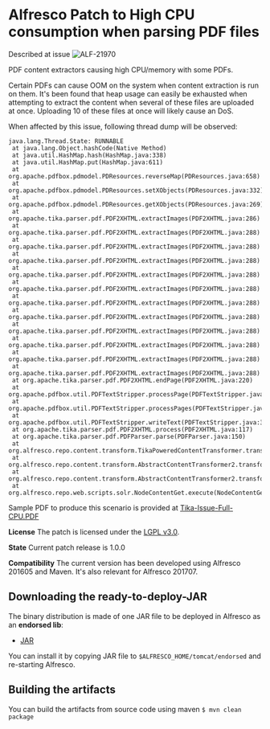 
Alfresco Patch to High CPU consumption when parsing PDF files
================================================

Described at issue ![ALF-21970](https://issues.alfresco.com/jira/browse/ALF-21970)

PDF content extractors causing high CPU/memory with some PDFs.

Certain PDFs can cause OOM on the system when content extraction is run on them. It's been found that heap usage can easily be exhausted when attempting to extract the content when several of these files are uploaded at once. Uploading 10 of these files at once will likely cause an DoS.

When affected by this issue, following thread dump will be observed:

```
java.lang.Thread.State: RUNNABLE
 at java.lang.Object.hashCode(Native Method)
 at java.util.HashMap.hash(HashMap.java:338)
 at java.util.HashMap.put(HashMap.java:611)
 at org.apache.pdfbox.pdmodel.PDResources.reverseMap(PDResources.java:658)
 at org.apache.pdfbox.pdmodel.PDResources.setXObjects(PDResources.java:332)
 at org.apache.pdfbox.pdmodel.PDResources.getXObjects(PDResources.java:269)
 at org.apache.tika.parser.pdf.PDF2XHTML.extractImages(PDF2XHTML.java:286)
 at org.apache.tika.parser.pdf.PDF2XHTML.extractImages(PDF2XHTML.java:288)
 at org.apache.tika.parser.pdf.PDF2XHTML.extractImages(PDF2XHTML.java:288)
 at org.apache.tika.parser.pdf.PDF2XHTML.extractImages(PDF2XHTML.java:288)
 at org.apache.tika.parser.pdf.PDF2XHTML.extractImages(PDF2XHTML.java:288)
 at org.apache.tika.parser.pdf.PDF2XHTML.extractImages(PDF2XHTML.java:288)
 at org.apache.tika.parser.pdf.PDF2XHTML.extractImages(PDF2XHTML.java:288)
 at org.apache.tika.parser.pdf.PDF2XHTML.extractImages(PDF2XHTML.java:288)
 at org.apache.tika.parser.pdf.PDF2XHTML.extractImages(PDF2XHTML.java:288)
 at org.apache.tika.parser.pdf.PDF2XHTML.extractImages(PDF2XHTML.java:288)
 at org.apache.tika.parser.pdf.PDF2XHTML.extractImages(PDF2XHTML.java:288)
 at org.apache.tika.parser.pdf.PDF2XHTML.extractImages(PDF2XHTML.java:288)
 at org.apache.tika.parser.pdf.PDF2XHTML.endPage(PDF2XHTML.java:220)
 at org.apache.pdfbox.util.PDFTextStripper.processPage(PDFTextStripper.java:460)
 at org.apache.pdfbox.util.PDFTextStripper.processPages(PDFTextStripper.java:383)
 at org.apache.pdfbox.util.PDFTextStripper.writeText(PDFTextStripper.java:342)
 at org.apache.tika.parser.pdf.PDF2XHTML.process(PDF2XHTML.java:117)
 at org.apache.tika.parser.pdf.PDFParser.parse(PDFParser.java:150)
 at org.alfresco.repo.content.transform.TikaPoweredContentTransformer.transformInternal(TikaPoweredContentTransformer.java:244)
 at org.alfresco.repo.content.transform.AbstractContentTransformer2.transform(AbstractContentTransformer2.java:250)
 at org.alfresco.repo.content.transform.AbstractContentTransformer2.transform(AbstractContentTransformer2.java:202)
 at org.alfresco.repo.web.scripts.solr.NodeContentGet.execute(NodeContentGet.java:206)
 ```

Sample PDF to produce this scenario is provided at [Tika-Issue-Full-CPU.PDF](https://github.com/keensoft/alf-21970-repo)

**License**
The patch is licensed under the [LGPL v3.0](http://www.gnu.org/licenses/lgpl-3.0.html). 

**State**
Current patch release is 1.0.0

**Compatibility** 
The current version has been developed using Alfresco 201605 and Maven. It's also relevant for Alfresco 201707.

Downloading the ready-to-deploy-JAR
--------------------------------------
The binary distribution is made of one JAR file to be deployed in Alfresco as an **endorsed lib**:

* [JAR](https://github.com/keensoft/alf-21970-repo/releases/download/1.0.0/alf-21970-repo-1.0.0.jar)

You can install it by copying JAR file to `$ALFRESCO_HOME/tomcat/endorsed` and re-starting Alfresco.


Building the artifacts
----------------------
You can build the artifacts from source code using maven
```$ mvn clean package```

